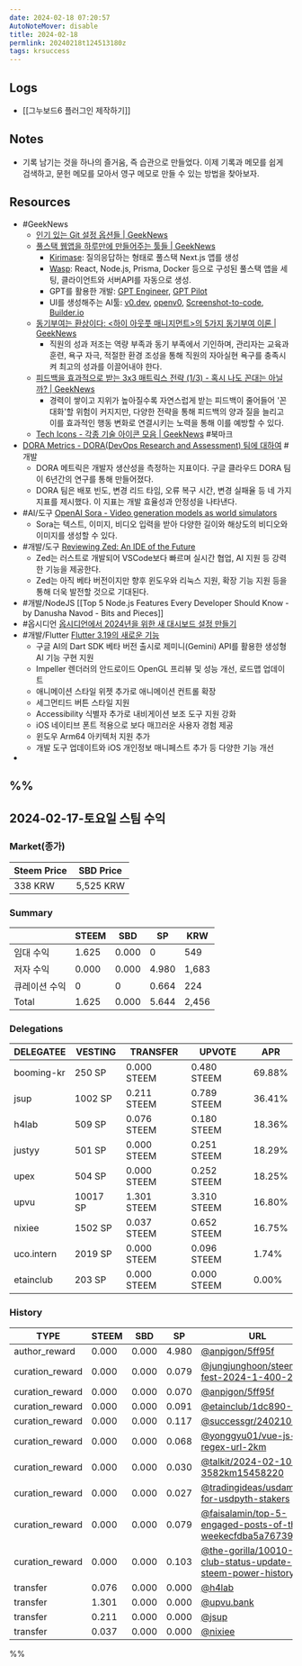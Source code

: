 ```yaml
---
date: 2024-02-18 07:20:57
AutoNoteMover: disable
title: 2024-02-18
permlink: 20240218t124513180z
tags: krsuccess
---
```

## Logs

- [[그누보드6 플러그인 제작하기]]

## Notes

- 기록 남기는 것을 하나의 즐거움, 즉 습관으로 만들었다. 이제 기록과 메모를 쉽게 검색하고, 문헌 메모를 모아서 영구 메모로 만들 수 있는 방법을 찾아보자.

## Resources
- #GeekNews
	- [인기 있는 Git 설정 옵션들 | GeekNews](https://news.hada.io/topic?id=13405)
	- [풀스택 웹앱을 하루만에 만들어주는 툴들 | GeekNews](https://news.hada.io/topic?id=13418)
		- [Kirimase](https://github.com/nicoalbanese/kirimase): 질의응답하는 형태로 풀스택 Next.js 앱를 생성
		- [Wasp](https://wasp-lang.dev/): React, Node.js, Prisma, Docker 등으로 구성된 풀스택 앱을 세팅, 클라이언트와 서버API를 자동으로 생성.
		- GPT를 활용한 개발: [GPT Engineer](https://github.com/gpt-engineer-org/gpt-engineer), [GPT Pilot](https://github.com/Pythagora-io/gpt-pilot)
		- UI를 생성해주는 AI툴: [v0.dev](https://v0.dev/), [openv0](https://github.com/raidendotai/openv0), [Screenshot-to-code](https://github.com/abi/screenshot-to-code), [Builder.io](https://builder.io/)
	- [동기부여는 환상이다: <하이 아웃풋 매니지먼트>의 5가지 동기부여 이론 | GeekNews](https://news.hada.io/topic?id=13407)
		- 직원의 성과 저조는 역량 부족과 동기 부족에서 기인하며, 관리자는 교육과 훈련, 욕구 자극, 적절한 환경 조성을 통해 직원의 자아실현 욕구를 충족시켜 최고의 성과를 이끌어내야 한다.
	- [피드백을 효과적으로 받는 3x3 매트릭스 전략 (1/3) - 혹시 나도 꼰대는 아닐까? | GeekNews](https://news.hada.io/topic?id=13406)
		- 경력이 쌓이고 지위가 높아질수록 자연스럽게 받는 피드백이 줄어들어 '꼰대화'할 위험이 커지지만, 다양한 전략을 통해 피드백의 양과 질을 늘리고 이를 효과적인 행동 변화로 연결시키는 노력을 통해 이를 예방할 수 있다.
	- [Tech Icons - 각종 기술 아이콘 모음 | GeekNews](https://news.hada.io/topic?id=13403) #북마크
- [DORA Metrics - DORA(DevOps Research and Assessment) 팀에 대하여](https://medium.com/@proofer.tech/dora-metrics-1-dora-devops-research-and-assessment-%ED%8C%80%EC%97%90-%EB%8C%80%ED%95%98%EC%97%AC-ea75c90a29d1) #개발
	- DORA 메트릭은 개발자 생산성을 측정하는 지표이다. 구글 클라우드 DORA 팀이 6년간의 연구를 통해 만들어졌다.
	- DORA 팀은 배포 빈도, 변경 리드 타임, 오류 복구 시간, 변경 실패율 등 네 가지 지표를 제시했다. 이 지표는 개발 효율성과 안정성을 나타낸다.
- #AI/도구 [OpenAI Sora - Video generation models as world simulators](https://openai.com/research/video-generation-models-as-world-simulators)
	- Sora는 텍스트, 이미지, 비디오 입력을 받아 다양한 길이와 해상도의 비디오와 이미지를 생성할 수 있다.
- #개발/도구 [Reviewing Zed: An IDE of the Future](https://blog.stackademic.com/reviewing-zed-the-ide-of-the-future-305d681d990c)
	- Zed는 러스트로 개발되어 VSCode보다 빠르며 실시간 협업, AI 지원 등 강력한 기능을 제공한다. 
	- Zed는 아직 베타 버전이지만 향후 윈도우와 리눅스 지원, 확장 기능 지원 등을 통해 더욱 발전할 것으로 기대된다.
- #개발/NodeJS [[Top 5 Node.js Features Every Developer Should Know - by Danusha Navod - Bits and Pieces]]
- #옵시디언 [옵시디언에서 2024년을 위한 새 대시보드 설정 만들기](https://www.reddit.com/r/ObsidianMD/comments/18sudgs/creating_a_new_dashboard_setup_for_2024_in/)
- #개발/Flutter [Flutter 3.19의 새로운 기능](https://medium.com/flutter/whats-new-in-flutter-3-19-58b1aae242d2)
	- 구글 AI의 Dart SDK 베타 버전 출시로 제미니(Gemini) API를 활용한 생성형 AI 기능 구현 지원
	- Impeller 렌더러의 안드로이드 OpenGL 프리뷰 및 성능 개선, 로드맵 업데이트 
	- 애니메이션 스타일 위젯 추가로 애니메이션 컨트롤 확장 
	- 세그먼티드 버튼 스타일 지원 
	- Accessibility 식별자 추가로 내비게이션 보조 도구 지원 강화
	- iOS 네이티브 폰트 적용으로 보다 매끄러운 사용자 경험 제공
	- 윈도우 Arm64 아키텍처 지원 추가 
	- 개발 도구 업데이트와 iOS 개인정보 매니페스트 추가 등 다양한 기능 개선
-
%%
---

## 2024-02-17-토요일 스팀 수익

### Market(종가)
| Steem Price | SBD Price |
| --- | --- |
| 338 KRW | 5,525 KRW |

### Summary
| | STEEM | SBD | SP | KRW |
| --- | --- | --- | --- |--- |
| 임대 수익 | 1.625 | 0.000 | 0 | 549 |
| 저자 수익 | 0.000 | 0.000 | 4.980 | 1,683 |
| 큐레이션 수익 | 0 | 0 | 0.664 | 224 |
| Total | 1.625 | 0.000 | 5.644 | 2,456 |

### Delegations
| DELEGATEE | VESTING | TRANSFER | UPVOTE | APR |
| --- | --- | --- | --- | --- |
| booming-kr | 250 SP | 0.000 STEEM | 0.480 STEEM | 69.88% |
| jsup | 1002 SP | 0.211 STEEM | 0.789 STEEM | 36.41% |
| h4lab | 509 SP | 0.076 STEEM | 0.180 STEEM | 18.36% |
| justyy | 501 SP | 0.000 STEEM | 0.251 STEEM | 18.29% |
| upex | 504 SP | 0.000 STEEM | 0.252 STEEM | 18.25% |
| upvu | 10017 SP | 1.301 STEEM | 3.310 STEEM | 16.80% |
| nixiee | 1502 SP | 0.037 STEEM | 0.652 STEEM | 16.75% |
| uco.intern | 2019 SP | 0.000 STEEM | 0.096 STEEM | 1.74% |
| etainclub | 203 SP | 0.000 STEEM | 0.000 STEEM | 0.00% |

### History
| TYPE | STEEM | SBD | SP | URL |
| --- | --- | --- | --- | --- |
| author_reward | 0.000 | 0.000 | 4.980 | [@anpigon/5ff95f](https://steemit.com/@anpigon/5ff95f) |
| curation_reward | 0.000 | 0.000 | 0.079 | [@jungjunghoon/steem-fest-2024-1-400-2-14](https://steemit.com/@jungjunghoon/steem-fest-2024-1-400-2-14) |
| curation_reward | 0.000 | 0.000 | 0.070 | [@anpigon/5ff95f](https://steemit.com/@anpigon/5ff95f) |
| curation_reward | 0.000 | 0.000 | 0.091 | [@etainclub/1dc890-10](https://steemit.com/@etainclub/1dc890-10) |
| curation_reward | 0.000 | 0.000 | 0.117 | [@successgr/240210-](https://steemit.com/@successgr/240210-) |
| curation_reward | 0.000 | 0.000 | 0.068 | [@yonggyu01/vue-js-regex-url-2km](https://steemit.com/@yonggyu01/vue-js-regex-url-2km) |
| curation_reward | 0.000 | 0.000 | 0.030 | [@talkit/2024-02-10-3582km15458220](https://steemit.com/@talkit/2024-02-10-3582km15458220) |
| curation_reward | 0.000 | 0.000 | 0.027 | [@tradingideas/usdamber-for-usdpyth-stakers](https://steemit.com/@tradingideas/usdamber-for-usdpyth-stakers) |
| curation_reward | 0.000 | 0.000 | 0.079 | [@faisalamin/top-5-engaged-posts-of-the-weekecfdba5a76739est](https://steemit.com/@faisalamin/top-5-engaged-posts-of-the-weekecfdba5a76739est) |
| curation_reward | 0.000 | 0.000 | 0.103 | [@the-gorilla/10010-club-status-update-steem-power-history](https://steemit.com/@the-gorilla/10010-club-status-update-steem-power-history) |
| transfer | 0.076 | 0.000 | 0.000 | [@h4lab](https://steemit.com/@h4lab) |
| transfer | 1.301 | 0.000 | 0.000 | [@upvu.bank](https://steemit.com/@upvu.bank) |
| transfer | 0.211 | 0.000 | 0.000 | [@jsup](https://steemit.com/@jsup) |
| transfer | 0.037 | 0.000 | 0.000 | [@nixiee](https://steemit.com/@nixiee) |




%%